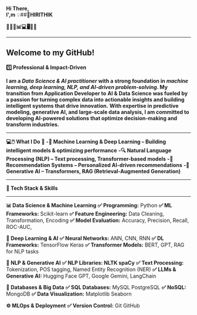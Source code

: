 ****Hi There,****   
****I',m****  💡##****🚀HIRITHIK****

**🚀🔥💡📊💻🖥️🧠🔗**
___________________________________________________________________________________________________________________________________________________________________________________________________

## Welcome to my GitHub!

**1️⃣ Professional & Impact-Driven**

**I am a ***Data Science & AI practitioner*** with a strong foundation in ***machine learning, deep learning, NLP, and AI-driven problem-solving***.
My transition from Application Developer to**
**AI & Data Science was fueled by a passion for turning complex data into actionable insights and building intelligent systems that drive innovation.**
**With expertise in predictive modeling, generative AI, and large-scale data analysis, I am committed to developing 
AI-powered solutions that optimize decision-making and transform industries.**

________________________________________________________________________________________________________________________________________________________________________________________________

**💻🖱️ What I Do 🤔**
**-🧠 Machine Learning & Deep Learning – Building intelligent models & optimizing performance**
**-🔍 Natural Language Processing (NLP) – Text processing, Transformer-based models**
**-🎯 Recommendation Systems – Personalized AI-driven recommendations**
**-🤖 Generative AI – Transformers, RAG (Retrieval-Augmented Generation)**

________________________________________________________________________________________________________________________________________________________________________________________________

**🔧 Tech Stack & Skills**
_____________________________________
**📊 Data Science & Machine Learning**
**✅ Programming:** Python
**✅ ML Frameworks:** Scikit-learn
**✅ Feature Engineering:** Data Cleaning, Transformation, Encoding
**✅ Model Evaluation:** Accuracy, Precision, Recall, ROC-AUC, 

**🤖 Deep Learning & AI**
**✅ Neural Networks:** ANN, CNN, RNN
**✅ DL Frameworks:** TensorFlow Keras
**✅ Transformer Models:** BERT, GPT, RAG for NLP tasks

**🔎 NLP & Generative AI**
**✅ NLP Libraries: NLTK spaCy**
**✅ Text Processing:** Tokenization, POS tagging, Named Entity Recognition (NER)
**✅ LLMs & Generative AI:** Hugging Face GPT, Google Gemini, LangChain

**🔗 Databases & Big Data**
**✅ SQL Databases:** MySQL PostgreSQL
**✅ NoSQL:** MongoDB
**✅ Data Visualization:** Matplotlib Seaborn

**⚙️ MLOps & Deployment**
**✅ Version Control:** Git GitHub

